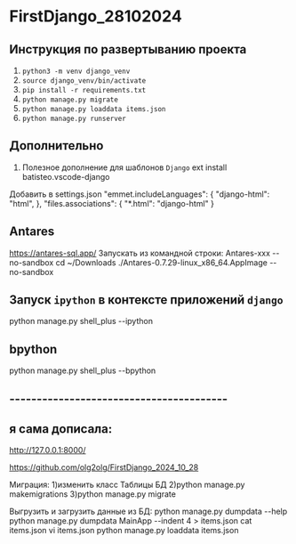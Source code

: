 # FirstDjango_28102024

## Инструкция по развертыванию проекта
1. `python3 -m venv django_venv`
2. `source django_venv/bin/activate`
3. `pip install -r requirements.txt`
4. `python manage.py migrate`
5. `python manage.py loaddata items.json`
6. `python manage.py runserver`

## Дополнительно
1. Полезное дополнение для шаблонов `Django`
ext install batisteo.vscode-django

Добавить в settings.json
    "emmet.includeLanguages": {
        "django-html": "html",
    },
    "files.associations": {
        "*.html": "django-html"
    }

##  Antares
https://antares-sql.app/
Запускать из командной строки: Antares-xxx --no-sandbox
cd ~/Downloads
./Antares-0.7.29-linux_x86_64.AppImage --no-sandbox

## Запуск `ipython` в контексте приложений `django`
python manage.py shell_plus --ipython

## bpython
python manage.py shell_plus --bpython


## ----------------------------------------
## я сама дописала:
http://127.0.0.1:8000/

https://github.com/olg2olg/FirstDjango_2024_10_28

Миграция:
1)изменить класс Таблицы БД
2)python manage.py makemigrations
3)python manage.py migrate
 
Выгрузить и загрузить данные из БД:
python manage.py dumpdata --help
python manage.py dumpdata MainApp --indent 4 > items.json
cat items.json
vi items.json
python manage.py loaddata items.json

